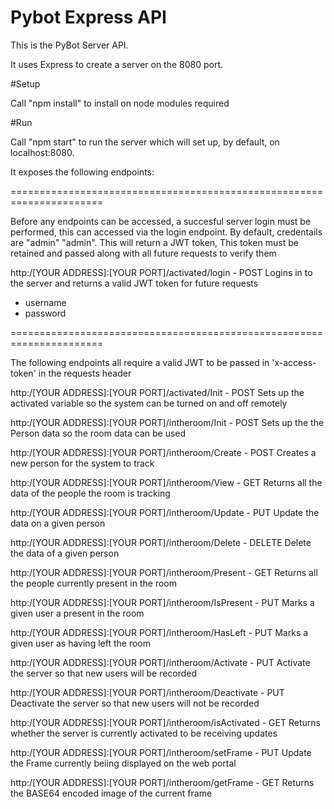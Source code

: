# Pybot Express API


This is the PyBot Server API.

It uses Express to create a server on the 8080 port.

#Setup

Call "npm install"
to install on node modules required

#Run

Call "npm start" to run the server which will set up, by default, on localhost:8080.

It exposes the following endpoints:

======================================================================

Before any endpoints can be accessed, a succesful server login must be performed, this can accessed via the login endpoint.
By default, credentails are "admin" "admin". This will return a JWT token, This token must be retained and passed along with all future requests to verify them

http:/[YOUR ADDRESS]:[YOUR PORT]/activated/login - POST
Logins in to the server and returns a valid JWT token for future requests
  - username
  - password

======================================================================

The following endpoints all require a valid JWT to be passed in
'x-access-token' in the requests header

http:/[YOUR ADDRESS]:[YOUR PORT]/activated/Init - POST
Sets up the activated variable so the system can be turned on and off remotely

http:/[YOUR ADDRESS]:[YOUR PORT]/intheroom/Init - POST
Sets up the the Person data so the room data can be used

http:/[YOUR ADDRESS]:[YOUR PORT]/intheroom/Create - POST
Creates a new person for the system to track

http:/[YOUR ADDRESS]:[YOUR PORT]/intheroom/View - GET 
Returns all the data of the people the room is tracking

http:/[YOUR ADDRESS]:[YOUR PORT]/intheroom/Update - PUT
Update the data on a given person

http:/[YOUR ADDRESS]:[YOUR PORT]/intheroom/Delete - DELETE
Delete the data of a given person

http:/[YOUR ADDRESS]:[YOUR PORT]/intheroom/Present - GET
Returns all the people currently present in the room

http:/[YOUR ADDRESS]:[YOUR PORT]/intheroom/IsPresent - PUT
Marks a given user a present in the room

http:/[YOUR ADDRESS]:[YOUR PORT]/intheroom/HasLeft - PUT
Marks a given user as having left the room

http:/[YOUR ADDRESS]:[YOUR PORT]/intheroom/Activate - PUT
Activate the server so that new users will be recorded

http:/[YOUR ADDRESS]:[YOUR PORT]/intheroom/Deactivate - PUT
Deactivate the server so that new users will not be recorded

http:/[YOUR ADDRESS]:[YOUR PORT]/intheroom/isActivated - GET
Returns whether the server is currently activated to be receiving updates

http:/[YOUR ADDRESS]:[YOUR PORT]/intheroom/setFrame - PUT
Update the Frame currently beiing displayed on the web portal

http:/[YOUR ADDRESS]:[YOUR PORT]/intheroom/getFrame - GET
Returns the BASE64 encoded image of the current frame






